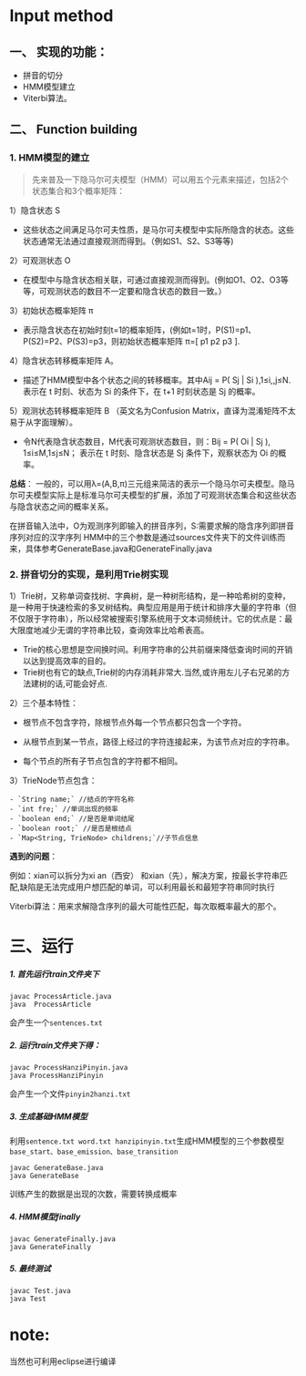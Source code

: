 # Input method
 
## 一、 实现的功能：

- 拼音的切分
- HMM模型建立
- Viterbi算法。

## 二、 Function building

### 1. HMM模型的建立

> 先来普及一下隐马尔可夫模型（HMM）可以用五个元素来描述，包括2个状态集合和3个概率矩阵：

1）隐含状态 S

- 这些状态之间满足马尔可夫性质，是马尔可夫模型中实际所隐含的状态。这些状态通常无法通过直接观测而得到。（例如S1、S2、S3等等)

2）可观测状态 O

- 在模型中与隐含状态相关联，可通过直接观测而得到。(例如O1、O2、O3等等，可观测状态的数目不一定要和隐含状态的数目一致。）

3）初始状态概率矩阵 π

- 表示隐含状态在初始时刻t=1的概率矩阵，(例如t=1时，P(S1)=p1、P(S2)=P2、P(S3)=p3，则初始状态概率矩阵 π=[ p1 p2 p3 ].

4）隐含状态转移概率矩阵 A。

- 描述了HMM模型中各个状态之间的转移概率。其中Aij = P( Sj | Si ),1≤i,,j≤N. 表示在 t 时刻、状态为 Si 的条件下，在 t+1 时刻状态是 Sj 的概率。

5）观测状态转移概率矩阵 B （英文名为Confusion Matrix，直译为混淆矩阵不太易于从字面理解）。

- 令N代表隐含状态数目，M代表可观测状态数目，则：Bij = P( Oi | Sj ), 1≤i≤M,1≤j≤N； 表示在 t 时刻、隐含状态是 Sj 条件下，观察状态为 Oi 的概率。

**总结**：
一般的，可以用λ=(A,B,π)三元组来简洁的表示一个隐马尔可夫模型。隐马尔可夫模型实际上是标准马尔可夫模型的扩展，添加了可观测状态集合和这些状态与隐含状态之间的概率关系。

在拼音输入法中，O为观测序列即输入的拼音序列，S:需要求解的隐含序列即拼音序列对应的汉字序列
HMM中的三个参数是通过sources文件夹下的文件训练而来，具体参考GenerateBase.java和GenerateFinally.java

### 2. 拼音切分的实现，是利用Trie树实现

1）Trie树，又称单词查找树、字典树，是一种树形结构，是一种哈希树的变种，是一种用于快速检索的多叉树结构。典型应用是用于统计和排序大量的字符串（但不仅限于字符串），所以经常被搜索引擎系统用于文本词频统计。它的优点是：最大限度地减少无谓的字符串比较，查询效率比哈希表高。
   - Trie的核心思想是空间换时间。利用字符串的公共前缀来降低查询时间的开销以达到提高效率的目的。
   - Trie树也有它的缺点,Trie树的内存消耗非常大.当然,或许用左儿子右兄弟的方法建树的话,可能会好点.
   
2）三个基本特性：　　

- 根节点不包含字符，除根节点外每一个节点都只包含一个字符。　

- 从根节点到某一节点，路径上经过的字符连接起来，为该节点对应的字符串。

- 每个节点的所有子节点包含的字符都不相同。

3）TrieNode节点包含：

	- `String name;` //结点的字符名称
	- `int fre;` //单词出现的频率
	- `boolean end;` //是否是单词结尾
	- `boolean root;` //是否是根结点
	- `Map<String, TrieNode> childrens;`//子节点信息
	
**遇到的问题**：

例如：xian可以拆分为xi an（西安） 和xian（先），解决方案，按最长字符串匹配,缺陷是无法完成用户想匹配的单词，可以利用最长和最短字符串同时执行

Viterbi算法：用来求解隐含序列的最大可能性匹配，每次取概率最大的那个。

# 三、运行

##### 1. 首先运行train文件夹下
```
javac ProcessArticle.java      
java  ProcessArticle  
```
会产生一个`sentences.txt`

##### 2. 运行train文件夹下得：
```
javac ProcessHanziPinyin.java  
java ProcessHanziPinyin
```
会产生一个文件`pinyin2hanzi.txt`

##### 3. 生成基础HMM模型

利用`sentence.txt word.txt hanzipinyin.txt`生成HMM模型的三个参数模型`base_start、base_emission、base_transition`
```
javac GenerateBase.java   
java GenerateBase
```
训练产生的数据是出现的次数，需要转换成概率

##### 4. HMM模型finally
```
javac GenerateFinally.java  
java GenerateFinally
```

##### 5. 最终测试
```
javac Test.java  
java Test
```
# note:
当然也可利用eclipse进行编译
	
